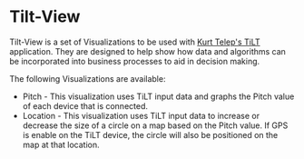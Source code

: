 # Tilt-View

Tilt-View is a set of Visualizations to be used with [Kurt Telep's TiLT](https://github.com/ktelep/tilt) application. They are designed to help show how data and algorithms can be incorporated into business processes to aid in decision making.

The following Visualizations are available:

* Pitch - This visualization uses TiLT input data and graphs the Pitch value of each device that is connected.
* Location - This visualization uses TiLT input data to increase or decrease the size of a circle on a map based on the Pitch value. If GPS is enable on the TiLT device, the circle will also be positioned on the map at that location.
